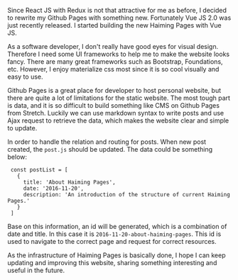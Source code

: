Since React JS with Redux is not that attractive for me as before, I decided to rewrite my Github Pages with something new.
Fortunately Vue JS 2.0 was just recently released. I started building the new Haiming Pages with Vue JS. 

As a software developer, I don't really have good eyes for visual design. Therefore I need some UI frameworks to help me to make the website looks fancy.
There are many great frameworks such as Bootstrap, Foundations, etc. However, I enjoy materialize css most since it is so cool visually and easy to use.

Github Pages is a great place for developer to host personal website, but there are quite a lot of limitations for the static website.
The most tough part is data, and it is so difficult to build something like CMS on Github Pages from Stretch.
Luckily we can use markdown syntax to write posts and use Ajax request to retrieve the data, which makes the website clear and simple to update.

In order to handle the relation and routing for posts. When new post created, the `post.js` should be updated. The data could be something below:

```
 const postList = [
   {
     title: 'About Haiming Pages',
     date: '2016-11-20',
     description: 'An introduction of the structure of current Haiming Pages.'
   }
 ]
```

Base on this information, an id will be generated, which is a combination of date and title. In this case it is `2016-11-20-about-haiming-pages`.
This id is used to navigate to the correct page and request for correct resources.

As the infrastructure of Haiming Pages is basically done, I hope I can keep updating and improving this website,
sharing something interesting and useful in the future.   